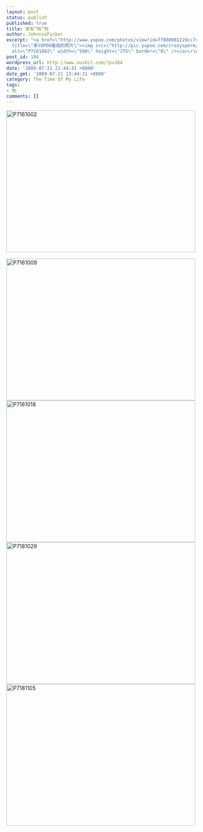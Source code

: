 ```yaml
---
layout: post
status: publish
published: true
title: 家有“贱”狗
author: JohnnieFucker
excerpt: "<a href=\"http://www.yupoo.com/photos/view?id=ff808081229cc7cf01229d8225191258\"
  title=\"来YUPOO看我的照片\"><img src=\"http://pic.yupoo.com/crazysperm/735517c9391c/medium.jpg\"
  alt=\"P7161002\" width=\"500\" height=\"375\" border=\"0\" /></a>\r\n"
post_id: 184
wordpress_url: http://www.oushit.com/?p=184
date: '2009-07-21 21:44:31 +0800'
date_gmt: '2009-07-21 13:44:31 +0800'
category: The Time Of My Life
tags:
- 狗
comments: []
---
```

<p><a href="http://www.yupoo.com/photos/view?id=ff808081229cc7cf01229d8225191258" title="来YUPOO看我的照片"><img src="http://pic.yupoo.com/crazysperm/735517c9391c/medium.jpg" alt="P7161002" width="500" height="375" border="0" /></a><br />
<!--break--><a id="more-184"></a><br />
<a href="http://www.yupoo.com/photos/view?id=ff808081229cc7cf01229d826fca1271" title="来YUPOO看我的照片"><img src="http://pic.yupoo.com/crazysperm/677037c9392e/medium.jpg" alt="P7161009" width="500" height="375" border="0" /></a><br />
<a href="http://www.yupoo.com/photos/view?id=ff808081229cc7cf01229d82ac4b1282" title="来YUPOO看我的照片"><img src="http://pic.yupoo.com/crazysperm/627007c9393e/medium.jpg" alt="P7161018" width="500" height="375" border="0" /></a><br />
<a href="http://www.yupoo.com/photos/view?id=ff808081229cc7cf01229d82ea68128b" title="来YUPOO看我的照片"><img src="http://pic.yupoo.com/crazysperm/965017c9394d/medium.jpg" alt="P7181029" width="500" height="375" border="0" /></a><br />
<a href="http://www.yupoo.com/photos/view?id=ff808081229cc7cf01229d832e0f1295" title="来YUPOO看我的照片"><img src="http://pic.yupoo.com/crazysperm/115877c9395e/medium.jpg" alt="P7181105" width="500" height="375" border="0" /></a></p>
